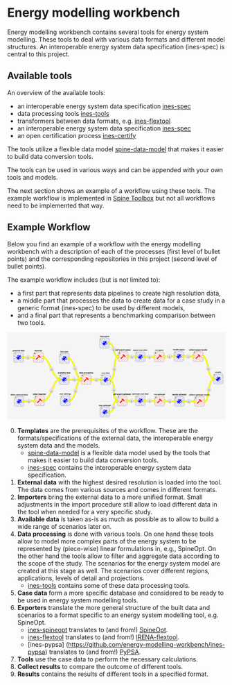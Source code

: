 # Energy modelling workbench

Energy modelling workbench contains several tools for energy system modelling. These tools to deal with various data formats and different model structures. An interoperable energy system data specification (ines-spec) is central to this project.

## Available tools
An overview of the available tools:
- an interoperable energy system data specification [ines-spec](https://github.com/energy-modelling-workbench/ines-spec)
- data processing tools [ines-tools](https://github.com/energy-modelling-workbench/ines-tools)
- transformers between data formats, e.g. [ines-flextool](https://github.com/energy-modelling-workbench/ines-flextool)
- an interoperable energy system data specification [ines-spec](https://github.com/energy-modelling-workbench/ines-spec)
- an open certification process [ines-certify](https://github.com/energy-modelling-workbench/ines-certify)

The tools utilize a flexible data model [spine-data-model](https://github.com/energy-modelling-workbench/spine-data-model) that makes it easier to build data conversion tools.

The tools can be used in various ways and can be appended with your own tools and models.

The next section shows an example of a workflow using these tools. The example workflow is implemented in [Spine Toolbox](https://github.com/Spine-tools/Spine-Toolbox) but not all workflows need to be implemented that way.

## Example Workflow

Below you find an example of a workflow with the energy modelling workbench with a description of each of the processes (first level of bullet points) and the corresponding repositories in this project (second level of bullet points).

The example workflow includes (but is not limited to):
+ a first part that represents data pipelines to create high resolution data,
+ a middle part that processes the data to create data for a case study in a generic format (ines-spec) to be used by different models,
+ and a final part that represents a benchmarking comparison between two tools.

![image](https://github.com/energy-modelling-workbench/.github/blob/fb8a65d0ed3d60a964da6e11d20f8428312c2dea/profile/ines-data-tools-workflow-example.png)

0. **Templates** are the prerequisites of the workflow. These are the formats/specifications of the external data, the interoperable energy system data and the models.
    + [spine-data-model](https://github.com/energy-modelling-workbench/spine-data-model) is a flexible data model used by the tools that makes it easier to build data conversion tools.
    + [ines-spec](https://github.com/energy-modelling-workbench/ines-spec) contains the interoperable energy system data specification.
1. **External data** with the highest desired resolution is loaded into the tool. The data comes from various sources and comes in different formats.
2. **Importers** bring the external data to a more unified format. Small adjustments in the import procedure still allow to load different data in the tool when needed for a very specific study.
3. **Available data** is taken as-is as much as possible as to allow to build a wide range of scenarios later on.
4. **Data processing** is done with various tools. On one hand these tools allow to model more complex parts of the energy system to be represented by (piece-wise) linear formulations in, e.g., SpineOpt. On the other hand the tools allow to filter and aggregate data according to the scope of the study. The scenarios for the energy system model are created at this stage as well. The scenarios cover different regions, applications, levels of detail and projections.
    + [ines-tools](https://github.com/energy-modelling-workbench/ines-tools) contains some of these data processing tools.
5. **Case data** form a more specific database and considered to be ready to be used in energy system modelling tools.
6. **Exporters** translate the more general structure of the built data and scenarios to a format specific to an energy system modelling tool, e.g. SpineOpt.
    + [ines-spineopt](https://github.com/energy-modelling-workbench/ines-spineopt) translates to (and from!) [SpineOpt](https://github.com/Spine-tools/SpineOpt.jl).
    + [ines-flextool](https://github.com/energy-modelling-workbench/ines-flextool) translates to (and from!) [IRENA-flextool](https://www.irena.org/Energy-Transition/Planning/Flextool).
    + [ines-pypsa] (https://github.com/energy-modelling-workbench/ines-pypsa) translates to (and from!) [PyPSA](https://pypsa.org/).
7. **Tools** use the case data to perform the necessary calculations.
8. **Collect results** to compare the outcome of different tools.
9. **Results** contains the results of different tools in a specified format.
